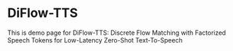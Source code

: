 # DiFlow-TTS
This is demo page for DiFlow-TTS: Discrete Flow Matching with Factorized Speech Tokens for Low-Latency Zero-Shot Text-To-Speech
